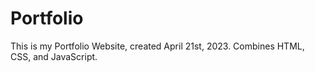 # Portfolio

This is my Portfolio Website, created April 21st, 2023. Combines HTML, CSS, and JavaScript.
